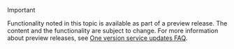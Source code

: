 > [!IMPORTANT]
> Functionality noted in this topic is available as part of a preview release. The content and the functionality are subject to change. For more information about preview releases, see [One version service updates FAQ](https://docs.microsoft.com/dynamics365/fin-ops-core/fin-ops/get-started/one-version).

